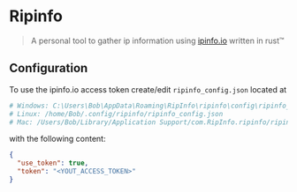 # Ripinfo

> A personal tool to gather ip information using [ipinfo.io](https://ipinfo.io/)
> written in rust™

## Configuration

To use the ipinfo.io access token create/edit `ripinfo_config.json` located at

```sh
# Windows: C:\Users\Bob\AppData\Roaming\RipInfo\ripinfo\config\ripinfo_config.json
# Linux: /home/Bob/.config/ripinfo/ripinfo_config.json
# Mac: /Users/Bob/Library/Application Support/com.RipInfo.ripinfo/ripinfo_config.json
```

with the following content:

```json
{
  "use_token": true,
  "token": "<YOUT_ACCESS_TOKEN>"
}
```
